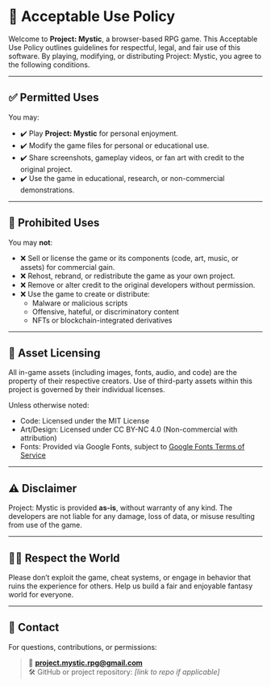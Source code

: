 # 📜 Acceptable Use Policy

Welcome to **Project: Mystic**, a browser-based RPG game. This Acceptable Use Policy outlines guidelines for respectful, legal, and fair use of this software. By playing, modifying, or distributing Project: Mystic, you agree to the following conditions.

---

## ✅ Permitted Uses

You may:
- ✔️ Play **Project: Mystic** for personal enjoyment.
- ✔️ Modify the game files for personal or educational use.
- ✔️ Share screenshots, gameplay videos, or fan art with credit to the original project.
- ✔️ Use the game in educational, research, or non-commercial demonstrations.

---

## 🚫 Prohibited Uses

You may **not**:
- ❌ Sell or license the game or its components (code, art, music, or assets) for commercial gain.
- ❌ Rehost, rebrand, or redistribute the game as your own project.
- ❌ Remove or alter credit to the original developers without permission.
- ❌ Use the game to create or distribute:
  - Malware or malicious scripts
  - Offensive, hateful, or discriminatory content
  - NFTs or blockchain-integrated derivatives

---

## 📁 Asset Licensing

All in-game assets (including images, fonts, audio, and code) are the property of their respective creators. Use of third-party assets within this project is governed by their individual licenses.

Unless otherwise noted:
- Code: Licensed under the MIT License
- Art/Design: Licensed under CC BY-NC 4.0 (Non-commercial with attribution)
- Fonts: Provided via Google Fonts, subject to [Google Fonts Terms of Service](https://developers.google.com/fonts/faq)

---

## ⚠️ Disclaimer

Project: Mystic is provided **as-is**, without warranty of any kind. The developers are not liable for any damage, loss of data, or misuse resulting from use of the game.

---

## 🧙‍♂️ Respect the World

Please don’t exploit the game, cheat systems, or engage in behavior that ruins the experience for others. Help us build a fair and enjoyable fantasy world for everyone.

---

## 💬 Contact

For questions, contributions, or permissions:
> 📧 **project.mystic.rpg@gmail.com**  
> 🛠️ GitHub or project repository: _[link to repo if applicable]_
